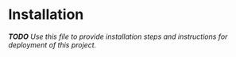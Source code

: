 # Installation

_**TODO** Use this file to provide installation steps and instructions for_
_deployment of this project._
